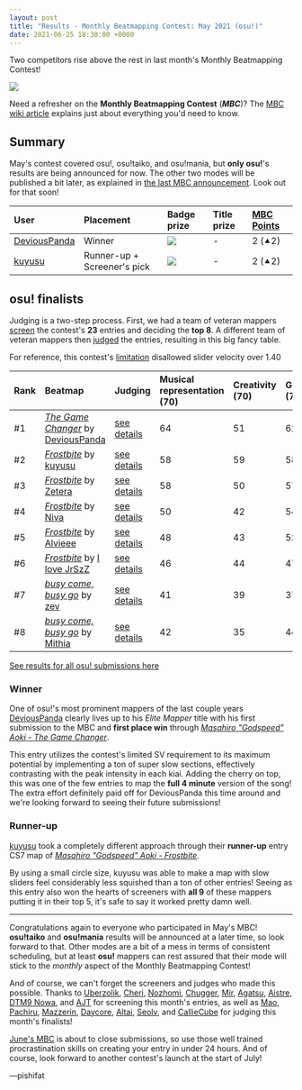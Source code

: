 ```yaml
---
layout: post
title: "Results - Monthly Beatmapping Contest: May 2021 (osu!)"
date: 2021-06-25 18:30:00 +0000
---
```


Two competitors rise above the rest in last month's Monthly Beatmapping Contest!

![](/wiki/shared/news/banners/monthly-beatmapping-contest.png)

Need a refresher on the **Monthly Beatmapping Contest** (***MBC***)? The [MBC wiki article](/wiki/Contests/Monthly_Beatmapping_Contest) explains just about everything you'd need to know.

## Summary

May's contest covered osu!, osu!taiko, and osu!mania, but **only osu!**'s results are being announced for now. The other two modes will be published a bit later, as explained in [the last MBC announcement](https://osu.ppy.sh/home/news/2021-06-07-monthly-beatmapping-contest-june-2021#schedule). Look out for that soon!

| User | Placement | Badge prize | Title prize | [MBC Points](/wiki/Contests/Monthly_Beatmapping_Contest#rewards) |
| :-- | :-- | :-- | :-- | :-- |
| [DeviousPanda](https://osu.ppy.sh/users/4966334) | Winner | ![](https://assets.ppy.sh/profile-badges/mbc-2020-1.png) | - | 2 (⯅2) |
| [kuyusu](https://osu.ppy.sh/users/11758667) | Runner-up + Screener's pick | ![](https://assets.ppy.sh/profile-badges/mbc-2020-1.png) | - | 2 (⯅2) |

## osu! finalists

Judging is a two-step process. First, we had a team of veteran mappers [screen](/wiki/Contests/Monthly_Beatmapping_Contest#screening) the contest's **23** entries and deciding the **top 8**. A different team of veteran mappers then [judged](/wiki/Contests/Monthly_Beatmapping_Contest#judging) the entries, resulting in this big fancy table.

For reference, this contest's [limitation](https://osu.ppy.sh/home/news/2021-05-09-monthly-beatmapping-contest-may-2021#limitation) disallowed slider velocity over 1.40

| Rank | Beatmap | Judging | Musical representation (70) | Creativity (70) | Gameplay (70) | Limitation (35) | Total (raw/standardized) |
| :-- | :-- | :-- | :-- | :-- | :-- | :-- | :-- |
| \#1 | [*The Game Changer*](https://osu.ppy.sh/beatmapsets/1501472) by [DeviousPanda](https://osu.ppy.sh/users/4966334) | [see details](https://mappersguild.com/contests/results?submission=60aff5317edff1508cf083d4) | 64 | 51 | 62 | 32 | **209** (**8.22**) |
| \#2 | [*Frostbite*](https://osu.ppy.sh/beatmapsets/1501495) by [kuyusu](https://osu.ppy.sh/users/11758667) | [see details](https://mappersguild.com/contests/results?submission=60aff52f7edff1508cf083a6) | 58 | 59 | 58 | 31 | **206** (**6.91**) |
| \#3 | [*Frostbite*](https://osu.ppy.sh/beatmapsets/1501475) by [Zetera](https://osu.ppy.sh/users/587737) | [see details](https://mappersguild.com/contests/results?submission=60aff5307edff1508cf083c0) | 58 | 50 | 57 | 28 | **193** (**4.01**) |
| \#4 | [*Frostbite*](https://osu.ppy.sh/beatmapsets/1501511) by [Niva](https://osu.ppy.sh/users/197805) | [see details](https://mappersguild.com/contests/results?submission=60aff52f7edff1508cf083ab) | 50 | 42 | 54 | 26 | **172** (**0.07**) |
| \#5 | [*Frostbite*](https://drive.google.com/file/d/1NyRVOb_R89KfYzantHdKIsHWFVBetIqt/view?usp=sharing) by [Alvieee](https://osu.ppy.sh/users/3579669) | [see details](https://mappersguild.com/contests/results?submission=60aff5307edff1508cf083bc) | 48 | 43 | 52 | 25 | **168** (**-1.87**) |
| \#6 | [*Frostbite*](https://osu.ppy.sh/beatmapsets/1501483) by [I love JrSzZ](https://osu.ppy.sh/users/6750761) | [see details](https://mappersguild.com/contests/results?submission=60aff5317edff1508cf083ca) | 46 | 44 | 47 | 25 | **162** (**-4.15**) |
| \#7 | [*busy come, busy go*](https://osu.ppy.sh/beatmapsets/1501489) by [zev](https://osu.ppy.sh/users/7089648) | [see details](https://mappersguild.com/contests/results?submission=60aff5307edff1508cf083c4) | 41 | 39 | 37 | 28 | **145** (**-6.47**) |
| \#8 | [*busy come, busy go*](https://osu.ppy.sh/beatmapsets/1501473) by [Mithia](https://osu.ppy.sh/users/9748438) | [see details](https://mappersguild.com/contests/results?submission=60aff5307edff1508cf083b1) | 42 | 35 | 44 | 25 | **146** (**-6.73**) |

[See results for all osu! submissions here](https://mappersguild.com/contests/results?contest=60aff4c27edff1508cf083a3)

### Winner

One of osu!'s most prominent mappers of the last couple years [DeviousPanda](https://osu.ppy.sh/users/4966334) clearly lives up to his *Elite Mapper* title with his first submission to the MBC and **first place win** through [*Masahiro "Godspeed" Aoki - The Game Changer*](https://osu.ppy.sh/beatmapsets/1501472).

This entry utilizes the contest's limited SV requirement to its maximum potential by implementing a ton of super slow sections, effectively contrasting with the peak intensity in each kiai. Adding the cherry on top, this was one of the few entries to map the **full 4 minute** version of the song! The extra effort definitely paid off for DeviousPanda this time around and we're looking forward to seeing their future submissions!

### Runner-up

[kuyusu](https://osu.ppy.sh/users/11758667) took a completely different approach through their **runner-up** entry CS7 map of [*Masahiro "Godspeed" Aoki - Frostbite*](https://osu.ppy.sh/beatmapsets/1501495).

By using a small circle size, kuyusu was able to make a map with slow sliders feel considerably less squished than a ton of other entries! Seeing as this entry also won the hearts of screeners with **all 9** of these mappers putting it in their top 5, it's safe to say it worked pretty damn well.

---

Congratulations again to everyone who participated in May's MBC! **osu!taiko** and **osu!mania** results will be announced at a later time, so look forward to that. Other modes are a bit of a mess in terms of consistent scheduling, but at least **osu!** mappers can rest assured that their mode will stick to the *monthly* aspect of the Monthly Beatmapping Contest!

And of course, we can't forget the screeners and judges who made this possible. Thanks to [Uberzolik](https://osu.ppy.sh/users/1314547), [Cheri](https://osu.ppy.sh/users/5226970), [Nozhomi](https://osu.ppy.sh/users/2716981), [Chugger](https://osu.ppy.sh/users/4491713), [Mir](https://osu.ppy.sh/users/8688812), [Agatsu](https://osu.ppy.sh/users/5579871), [Aistre](https://osu.ppy.sh/users/4879380), [DTM9 Nowa](https://osu.ppy.sh/users/5428909), and [AJT](https://osu.ppy.sh/users/3181083) for screening this month's entries, as well as [Mao](https://osu.ppy.sh/users/2204515), [Pachiru](https://osu.ppy.sh/users/2850983), [Mazzerin](https://osu.ppy.sh/users/2942381), [Daycore](https://osu.ppy.sh/users/5596337), [Altai](https://osu.ppy.sh/users/5745865), [Seolv](https://osu.ppy.sh/users/8067876), and [CallieCube](https://osu.ppy.sh/users/7535045) for judging this month's finalists!

[June's MBC](https://osu.ppy.sh/home/news/2021-06-07-monthly-beatmapping-contest-june-2021) is about to close submissions, so use those well trained procrastination skills on creating your entry in under 24 hours. And of course, look forward to another contest's launch at the start of July!

—pishifat
